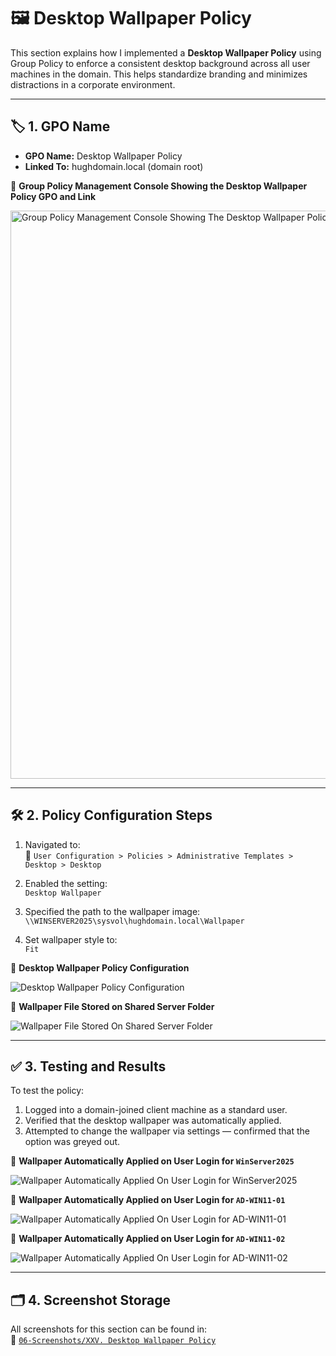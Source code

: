 # 🖼️ Desktop Wallpaper Policy

This section explains how I implemented a **Desktop Wallpaper Policy** using Group Policy to enforce a consistent desktop background across all user machines in the domain. This helps standardize branding and minimizes distractions in a corporate environment.

---

## 🏷️ 1. GPO Name

- **GPO Name:** Desktop Wallpaper Policy  
- **Linked To:** hughdomain.local (domain root)

📸 **Group Policy Management Console Showing the Desktop Wallpaper Policy GPO and Link**

<img width="1920" height="909" alt="Group Policy Management Console Showing The Desktop Wallpaper Policy GPO And Link" src="https://github.com/user-attachments/assets/2a789e80-1c0e-4a51-863a-cc4b0c36e515" />

---

## 🛠️ 2. Policy Configuration Steps

1. Navigated to:  
   📂 `User Configuration > Policies > Administrative Templates > Desktop > Desktop`

2. Enabled the setting:  
   `Desktop Wallpaper`

3. Specified the path to the wallpaper image:  
   `\\WINSERVER2025\sysvol\hughdomain.local\Wallpaper`

4. Set wallpaper style to:  
   `Fit`

📸 **Desktop Wallpaper Policy Configuration**

![Desktop Wallpaper Policy Configuration](https://github.com/user-attachments/assets/1473f3c6-7899-43bd-8f99-9dae4492b0d1)

📸 **Wallpaper File Stored on Shared Server Folder**

![Wallpaper File Stored On Shared Server Folder](https://github.com/user-attachments/assets/890c8a57-539b-41aa-88a2-76e514230588)

---

## ✅ 3. Testing and Results

To test the policy:
1. Logged into a domain-joined client machine as a standard user.
2. Verified that the desktop wallpaper was automatically applied.
3. Attempted to change the wallpaper via settings — confirmed that the option was greyed out.

📸 **Wallpaper Automatically Applied on User Login for `WinServer2025`**

![Wallpaper Automatically Applied On User Login for `WinServer2025`](https://github.com/user-attachments/assets/63a10f3c-e189-4260-911a-472771518e45)

📸 **Wallpaper Automatically Applied on User Login for `AD-WIN11-01`**

![Wallpaper Automatically Applied On User Login for `AD-WIN11-01`](https://github.com/user-attachments/assets/5bde3ac8-a33d-4495-8357-41ce4ba9e9e3)

📸 **Wallpaper Automatically Applied on User Login for `AD-WIN11-02`**

![Wallpaper Automatically Applied On User Login for `AD-WIN11-02`](https://github.com/user-attachments/assets/000b6da9-9c48-47ff-bc7e-3f63d2e0506a)

---

## 🗂️ 4. Screenshot Storage

All screenshots for this section can be found in:<br />
📂 [`06-Screenshots/XXV. Desktop Wallpaper Policy`](https://github.com/Hugh-Kumbi/Hugh-Kumbi-Active-Directory-Lab/blob/main/06-Screenshots/XXV.%20Desktop%20Wallpaper%20Policy/README.md)
